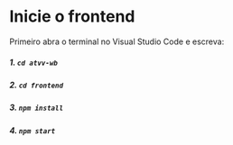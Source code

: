 # Inicie o frontend

Primeiro abra o terminal no Visual Studio Code e escreva:
##### 1. `cd atvv-wb`
##### 2. `cd frontend`
##### 3. `npm install`
##### 4. `npm start`
